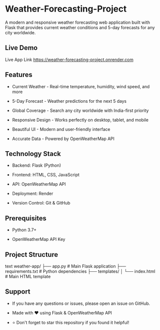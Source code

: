 # Weather-Forecasting-Project
A modern and responsive weather forecasting web application built with Flask that provides current weather conditions and 5-day forecasts for any city worldwide.

## Live Demo
Live App Link https://weather-forecasting-project.onrender.com

## Features
- Current Weather - Real-time temperature, humidity, wind speed, and more

- 5-Day Forecast - Weather predictions for the next 5 days

- Global Coverage - Search any city worldwide with India-first priority

- Responsive Design - Works perfectly on desktop, tablet, and mobile

- Beautiful UI - Modern and user-friendly interface

- Accurate Data - Powered by OpenWeatherMap API

## Technology Stack
- Backend: Flask (Python)

- Frontend: HTML, CSS, JavaScript

- API: OpenWeatherMap API

- Deployment: Render

- Version Control: Git & GitHub

## Prerequisites
- Python 3.7+

- OpenWeatherMap API Key

  
## Project Structure
text
weather-app/
├── app.py                 # Main Flask application
├── requirements.txt       # Python dependencies
├── templates/
│   └── index.html        # Main HTML template

## Support
- If you have any questions or issues, please open an issue on GitHub.

- Made with ❤️ using Flask & OpenWeatherMap API

- ⭐ Don't forget to star this repository if you found it helpful!


